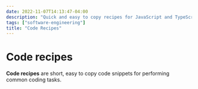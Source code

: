 ```yaml
---
date: 2022-11-07T14:13:47-04:00
description: "Quick and easy to copy recipes for JavaScript and TypeScript"
tags: ["software-engineering"]
title: "Code Recipes"
---
```


# Code recipes

**Code recipes** are short, easy to copy code snippets for performing common coding tasks.
